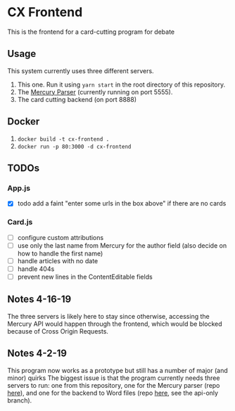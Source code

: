 # CX Frontend

This is the frontend for a card-cutting program for debate

## Usage
This system currently uses three different servers.
1. This one. Run it using `yarn start` in the root directory of this repository.
2. The [Mercury Parser](https://github.com/schwartzadev/mercury-parser-express) (currently running on port 5555).
3. The card cutting backend (on port 8888)

## Docker
1. `docker build -t cx-frontend .`
2. `docker run -p 80:3000 -d cx-frontend`

## TODOs

### App.js
- [x] todo add a faint "enter some urls in the box above" if there are no cards

### Card.js
- [ ] configure custom attributions
- [ ] use only the last name from Mercury for the author field (also decide on how to handle the first name)
- [ ] handle articles with no date
- [ ] handle 404s
- [ ] prevent new lines in the ContentEditable fields

## Notes 4-16-19
The three servers is likely here to stay since otherwise, accessing the Mercury API would happen through the frontend, which would be blocked because of Cross Origin Requests.

## Notes 4-2-19

This program now works as a prototype but still has a number of major (and minor) quirks
The biggest issue is that the program currently needs three servers to run: one from this repository, one for the Mercury parser (repo [here](https://github.com/schwartzadev/mercury-parser-express)), and one for the backend to Word files (repo [here](https://github.com/schwartzadev/cardify-2.0), see the api-only branch).


